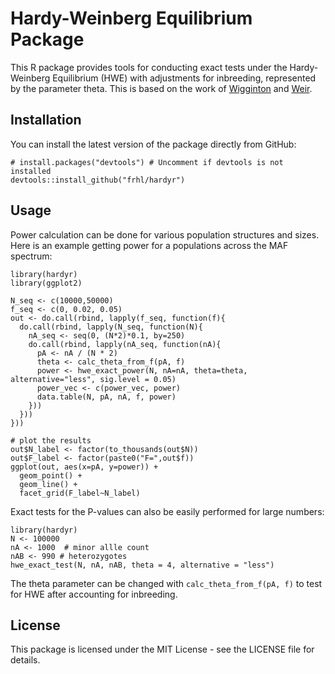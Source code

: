 # Hardy-Weinberg Equilibrium Package

This R package provides tools for conducting exact tests under the Hardy-Weinberg Equilibrium (HWE) with adjustments for inbreeding, represented by the parameter theta. This is based on the work of [Wigginton](https://www.ncbi.nlm.nih.gov/pmc/articles/PMC1199378/) and [Weir](https://academic.oup.com/genetics/article/180/3/1609/6063905). 

## Installation
You can install the latest version of the package directly from GitHub:
```
# install.packages("devtools") # Uncomment if devtools is not installed
devtools::install_github("frhl/hardyr")
```

## Usage
Power calculation can be done for various population structures and sizes. Here is an example getting power for a populations across the MAF spectrum:
```
library(hardyr)
library(ggplot2)

N_seq <- c(10000,50000)
f_seq <- c(0, 0.02, 0.05)
out <- do.call(rbind, lapply(f_seq, function(f){
  do.call(rbind, lapply(N_seq, function(N){
    nA_seq <- seq(0, (N*2)*0.1, by=250)
    do.call(rbind, lapply(nA_seq, function(nA){
      pA <- nA / (N * 2)
      theta <- calc_theta_from_f(pA, f)
      power <- hwe_exact_power(N, nA=nA, theta=theta, alternative="less", sig.level = 0.05)
      power_vec <- c(power_vec, power)
      data.table(N, pA, nA, f, power)
    }))
  }))
}))

# plot the results
out$N_label <- factor(to_thousands(out$N))
out$F_label <- factor(paste0("F=",out$f))
ggplot(out, aes(x=pA, y=power)) +
  geom_point() +
  geom_line() +
  facet_grid(F_label~N_label)
```

Exact tests for the P-values can also be easily performed for large numbers:
```
library(hardyr)
N <- 100000
nA <- 1000  # minor allle count
nAB <- 990 # heterozygotes
hwe_exact_test(N, nA, nAB, theta = 4, alternative = "less")
```
The theta parameter can be changed with `calc_theta_from_f(pA, f)` to test for HWE after accounting for inbreeding.


## License
This package is licensed under the MIT License - see the LICENSE file for details.


